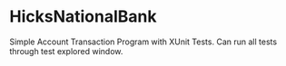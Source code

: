 # HicksNationalBank

Simple Account Transaction Program with XUnit Tests. Can run all tests through test explored window.
